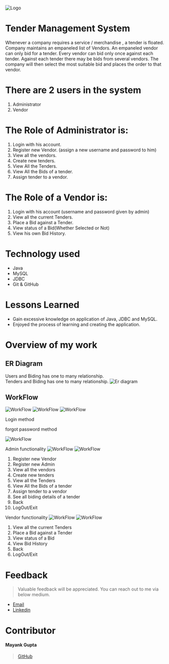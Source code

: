 

![Logo](https://github.com/mynkgupta22/flat-railway-695/blob/fc0d89f5e486b3a73fdd7079ab0d1afdbbdfb797/Tender_Management/ProjectDetails/images/Blue%20&%20Black%20Elegant%20Tender%20Aesthetic%20Beauty%20Salon%20Initials%20Font%20Logo.png)

# Tender Management System

Whenever a company requires a service / merchandise , a tender is floated. Company maintains an empaneled list of Vendors. An empaneled vendor can only bid for a tender. Every vendor can bid only once against each tender. Against each tender there may be bids from several vendors. The company will then select the most suitable bid and places the order to that vendor.

# There are 2 users in the system

1. Administrator
2. Vendor

# The Role of Administrator is:

1. Login with his account.
2. Register new Vendor. (assign a new username and password to him) 
3. View all the vendors.
4. Create new tenders.
5. View All the Tenders.
6. View All the Bids of a tender.
7. Assign tender to a vendor.

# The Role of a Vendor is:

1. Login with his account (username and password given by admin)
1. View all the current Tenders.
2. Place a Bid against a Tender.
3. View status of a Bid(Whether Selected or Not)
4. View his own Bid History.


# Technology used 

- Java
- MySQL
- JDBC
- Git & GitHub

# Lessons Learned

- Gain excessive knowledge on application of Java, JDBC and MySQL.
- Enjoyed the process of learning and creating the application.

# Overview of my work

## **ER Diagram**
Users and Biding has one to many relationship.<br>
Tenders and Biding has one to many relationship.
![Er diagram](https://github.com/mynkgupta22/flat-railway-695/blob/d9c509d6ab3352a4ec7d2d643c1cfa36636c7319/Tender_Management/ProjectDetails/images/Screenshot%202022-11-14%20at%206.59.16%20PM.png)

## WorkFlow
![WorkFlow](https://github.com/mynkgupta22/flat-railway-695/blob/fc0d89f5e486b3a73fdd7079ab0d1afdbbdfb797/Tender_Management/ProjectDetails/images/nXBidder-Page-1.jpg)
![WorkFlow](https://github.com/mynkgupta22/flat-railway-695/blob/fc0d89f5e486b3a73fdd7079ab0d1afdbbdfb797/Tender_Management/ProjectDetails/images/nXBidder-Page-2.jpg)
![WorkFlow](https://github.com/mynkgupta22/flat-railway-695/blob/fc0d89f5e486b3a73fdd7079ab0d1afdbbdfb797/Tender_Management/ProjectDetails/images/nXBidder-Page-3%20(1).jpg)

Login method

forgot password method

![WorkFlow](https://github.com/mynkgupta22/flat-railway-695/blob/b2990ec4d18f2492ce6b713c6857a294a87c07f8/Tender_Management/ProjectDetails/images/Screenshot%202022-11-14%20at%203.27.02%20PM.png)

Admin functionality
![WorkFlow](https://github.com/mynkgupta22/flat-railway-695/blob/b2990ec4d18f2492ce6b713c6857a294a87c07f8/Tender_Management/ProjectDetails/images/Screenshot%202022-11-14%20at%203.30.54%20PM.png)
![WorkFlow](https://github.com/mynkgupta22/flat-railway-695/blob/b2990ec4d18f2492ce6b713c6857a294a87c07f8/Tender_Management/ProjectDetails/images/Screenshot%202022-11-14%20at%203.32.06%20PM.png)


1. Register new Vendor                
2. Register new Admin                
3. View all the vendors             
4. Create new tenders              
5. View all the Tenders              
6. View All the Bids of a tender  
7. Assign tender to a vendor         
8. See all biding details of a tender 
9. Back                               
10. LogOut/Exit  


Vendor functionality
![WorkFlow](https://github.com/mynkgupta22/flat-railway-695/blob/b2990ec4d18f2492ce6b713c6857a294a87c07f8/Tender_Management/ProjectDetails/images/Screenshot%202022-11-14%20at%203.29.14%20PM.png)
![WorkFlow](https://github.com/mynkgupta22/flat-railway-695/blob/b2990ec4d18f2492ce6b713c6857a294a87c07f8/Tender_Management/ProjectDetails/images/Screenshot%202022-11-14%20at%203.29.35%20PM.png)

1. View all the current Tenders  
2. Place a Bid against a Tender  
3. View status of a Bid        
4. View Bid History             
5. Back                               
6. LogOut/Exit 


# Feedback
> Valuable feedback will be appreciated.
> You can reach out to me via below medium.

- [Email](mayankmk22@gmail.com)
- [Linkedin]([(https://www.linkedin.com/in/mayank-gupta-4954b2120/)])
# Contributor
#### Mayank Gupta
>[GitHub](https://github.com/mynkgupta22)
